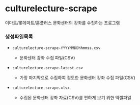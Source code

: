 # culturelecture-scrape
이마트/롯데마트/홈플러스 문화센터의 강좌를 수집하는 프로그램 

### 생성파일목록
* `culturelecture-scrape-YYYYMMDDhhmmss.csv`
    * 문화센터 강좌 수집 파일(CSV)

* `culturelecture-scrape-latest.csv`
    * 가장 마지막으로 수집하여 검토한 문화센터 강좌 수집 파일(CSV)

* `culturelecture-scrape.xlsx`
    * 수집된 문화센터 강좌 자료(CSV)를 편하게 보기 위한 엑셀파일
